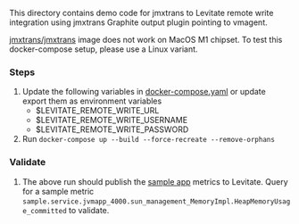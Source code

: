 This directory contains demo code for jmxtrans to Levitate remote write integration
using jmxtrans Graphite output plugin pointing to vmagent.

[jmxtrans/jmxtrans](https://hub.docker.com/r/jmxtrans/jmxtrans) image does not work on MacOS M1 chipset. To test this docker-compose
setup, please use a Linux variant.

### Steps

1. Update the following variables in [docker-compose.yaml](./docker-compose.yaml) or update export them as environment variables
   - $LEVITATE_REMOTE_WRITE_URL
   - $LEVITATE_REMOTE_WRITE_USERNAME
   - $LEVITATE_REMOTE_WRITE_PASSWORD
2. Run `docker-compose up --build --force-recreate --remove-orphans`

### Validate

1. The above run should publish the [sample app](./jvmapp/SampleApp.java) metrics to Levitate. Query for a sample metric `sample.service.jvmapp_4000.sun_management_MemoryImpl.HeapMemoryUsage_committed` to validate.
